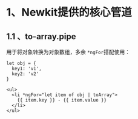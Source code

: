 # 1、Newkit提供的核心管道

## 1.1 、to-array.pipe

用于将对象转换为对象数组，多余 ``*ngFor``搭配使用：

```
let obj = {
  key1: 'v1',
  key2: 'v2'
}

<ul>
  <li *ngFor="let item of obj | toArray">
    {{ item.key }} - {{ item.value }}
  </li>
</ul>

```